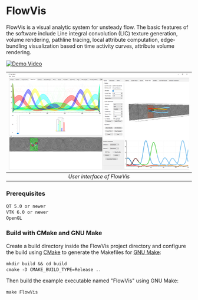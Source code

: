 # FlowVis
FlowVis is a visual analytic system for unsteady flow. The basic features of the software include Line integral convolution (LIC) texture generation, volume rendering, pathline tracing, local attribute computation, edge-bundling visualization based on time activity curves, attribute volume rendering.

[![Demo Video](https://img.youtube.com/vi/YltJbJSuS5A/0.jpg)](https://youtu.be/WyIYXGlK_hQ)



| ![user_interface](https://github.com/duongnb09/FlowVis/blob/master/resources/img/user_interface.png) | 
|:--:| 
| *User interface of FlowVis* |


### Prerequisites

```
QT 5.0 or newer
VTK 6.0 or newer
OpenGL
```
### Build with CMake and GNU Make
Create a build directory inside the FlowVis project directory and configure the
build using [CMake](https://cmake.org) to generate the Makefiles for
[GNU Make](https://www.gnu.org/software/make/):
```
mkdir build && cd build
cmake -D CMAKE_BUILD_TYPE=Release ..
```

Then build the example executable named "FlowVis" using GNU Make:
```
make FlowVis
```



